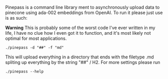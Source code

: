 Pinepass is a command line library ment to asynchronously upload data to pinecone using ada-002 embeddings from OpenAI.
To run it please just use is as such:

**Warning**
This is probably some of the worst code I've ever written in my life, I have no clue how I even got it to function, and it's most likely not optimal for most applications.

```console
./pinepass -d "##" -f "md"
```

This will upload everything in a directory that ends with the filetype .md spliting up everything by the string "##" / H2. For more settings please run
```console
./pinepass --help
```

